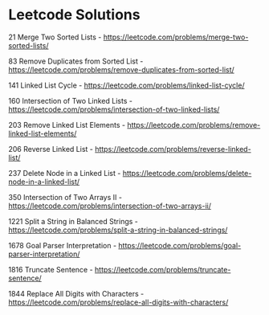 # Leetcode Solutions

21 Merge Two Sorted Lists - https://leetcode.com/problems/merge-two-sorted-lists/

83 Remove Duplicates from Sorted List - https://leetcode.com/problems/remove-duplicates-from-sorted-list/

141 Linked List Cycle - https://leetcode.com/problems/linked-list-cycle/

160 Intersection of Two Linked Lists - https://leetcode.com/problems/intersection-of-two-linked-lists/

203 Remove Linked List Elements - https://leetcode.com/problems/remove-linked-list-elements/

206 Reverse Linked List - https://leetcode.com/problems/reverse-linked-list/

237 Delete Node in a Linked List - https://leetcode.com/problems/delete-node-in-a-linked-list/

350 Intersection of Two Arrays II - https://leetcode.com/problems/intersection-of-two-arrays-ii/

1221 Split a String in Balanced Strings - https://leetcode.com/problems/split-a-string-in-balanced-strings/

1678 Goal Parser Interpretation - https://leetcode.com/problems/goal-parser-interpretation/

1816 Truncate Sentence - https://leetcode.com/problems/truncate-sentence/

1844 Replace All Digits with Characters - https://leetcode.com/problems/replace-all-digits-with-characters/
